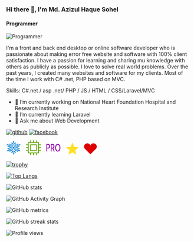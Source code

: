 ### Hi there 👋, I'm Md. Azizul Haque Sohel
#### Programmer
![Programmer](https://www.facebook.com/azizulhaque.sohel)

I'm a front and back end desktop or online software developer who is passionate about making error free website and software with 100% client satisfaction. I have a passion for learning and sharing mu knowledge with others as publicly as possible. I love to solve real world problems. Over the past years, I created many websites and software for my clients. Most of the time I work with C# .net, PHP based on MVC.

Skills: C#.net / asp .net/ PHP / JS / HTML / CSS/Laravel/MVC

- 🔭 I’m currently working on National Heart Foundation Hospital and Research Institute 
- 🌱 I’m currently learning Laravel 
- 💬 Ask me about Web Development 


[<img src='https://cdn.jsdelivr.net/npm/simple-icons@3.0.1/icons/github.svg' alt='github' height='40'>](https://github.com/sohel)  [<img src='https://cdn.jsdelivr.net/npm/simple-icons@3.0.1/icons/facebook.svg' alt='facebook' height='40'>](https://www.facebook.com/azizulhaque.sohel)  

<a href='https://archiveprogram.github.com/'><img src='https://raw.githubusercontent.com/acervenky/animated-github-badges/master/assets/acbadge.gif' width='40' height='40'></a> <a href='https://docs.github.com/en/developers'><img src='https://raw.githubusercontent.com/acervenky/animated-github-badges/master/assets/devbadge.gif' width='40' height='40'></a> <a href='https://github.com/pricing'><img src='https://raw.githubusercontent.com/acervenky/animated-github-badges/master/assets/pro.gif' width='40' height='40'></a> <a href='https://stars.github.com/'><img src='https://raw.githubusercontent.com/acervenky/animated-github-badges/master/assets/starbadge.gif' width='35' height='35'></a> <a href='https://docs.github.com/en/github/supporting-the-open-source-community-with-github-sponsors'><img src='https://raw.githubusercontent.com/acervenky/animated-github-badges/master/assets/sponsorbadge.gif' width='35' height='35'></a> 

[![trophy](https://github-profile-trophy.vercel.app/?username=sohel)](https://github.com/ryo-ma/github-profile-trophy)

[![Top Langs](https://github-readme-stats.vercel.app/api/top-langs/?username=sohel)](https://github.com/anuraghazra/github-readme-stats)

![GitHub stats](https://github-readme-stats.vercel.app/api?username=sohel&show_icons=true&count_private=true)  

![GitHub Activity Graph](https://activity-graph.herokuapp.com/graph?username=sohel)  

![GitHub metrics](https://metrics.lecoq.io/sohel)  

![GitHub streak stats](https://github-readme-streak-stats.herokuapp.com/?user=sohel)  

![Profile views](https://gpvc.arturio.dev/sohel)  
